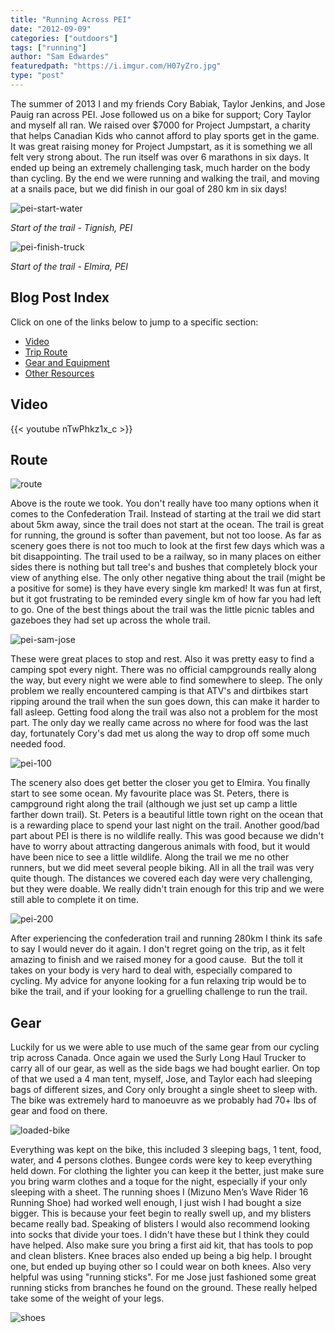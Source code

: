 ```yaml
---
title: "Running Across PEI"
date: "2012-09-09"
categories: ["outdoors"]
tags: ["running"]
author: "Sam Edwardes"
featuredpath: "https://i.imgur.com/H07yZro.jpg"
type: "post"
---
```


The summer of 2013 I and my friends Cory Babiak, Taylor Jenkins, and Jose Pauig ran across PEI. Jose followed us on a bike for support; Cory Taylor and myself all ran. We raised over $7000 for Project Jumpstart, a charity that helps Canadian Kids who cannot afford to play sports get in the game. It was great raising money for Project Jumpstart, as it is something we all felt very strong about. The run itself was over 6 marathons in six days. It ended up being an extremely challenging task, much harder on the body than cycling. By the end we were running and walking the trail, and moving at a snails pace, but we did finish in our goal of 280 km in six days!

![pei-start-water](https://i.imgur.com/4UPms8m.png)

*Start of the trail - Tignish, PEI*

![pei-finish-truck](https://i.imgur.com/HiZ9VTH.jpg)

*Start of the trail - Elmira, PEI*

## Blog Post Index

Click on one of the links below to jump to a specific section:

- [Video](#video)
- [Trip Route](#route)
- [Gear and Equipment](#gear)
- [Other Resources](#resources)

## Video

{{< youtube nTwPhkz1x_c >}}

## Route

![route](https://i.imgur.com/ktUMIvJ.png)

Above is the route we took. You don't really have too many options when it comes to the Confederation Trail. Instead of starting at the trail we did start about 5km away, since the trail does not start at the ocean. The trail is great for running, the ground is softer than pavement, but not too loose. As far as scenery goes there is not too much to look at the first few days which was a bit disappointing. The trail used to be a railway, so in many places on either sides there is nothing but tall tree's and bushes that completely block your view of anything else. The only other negative thing about the trail (might be a positive for some) is they have every single km marked! It was fun at first, but it got frustrating to be reminded every single km of how far you had left to go. One of the best things about the trail was the little picnic tables and gazeboes they had set up across the whole trail.

![pei-sam-jose](https://i.imgur.com/qUfo5yg.jpg)

These were great places to stop and rest. Also it was pretty easy to find a camping spot every night. There was no official campgrounds really along the way, but every night we were able to find somewhere to sleep. The only problem we really encountered camping is that ATV's and dirtbikes start ripping around the trail when the sun goes down, this can make it harder to fall asleep. Getting food along the trail was also not a problem for the most part. The only day we really came across no where for food was the last day, fortunately Cory's dad met us along the way to drop off some much needed food. 

![pei-100](https://i.imgur.com/fRuhM0N.jpg)

The scenery also does get better the closer you get to Elmira. You finally start to see some ocean. My favourite place was St. Peters, there is campground right along the trail (although we just set up camp a little farther down trail). St. Peters is a beautiful little town right on the ocean that is a rewarding place to spend your last night on the trail. Another good/bad part about PEI is there is no wildlife really. This was good because we didn't have to worry about attracting dangerous animals with food, but it would have been nice to see a little wildlife. Along the trail we me no other runners, but we did meet several people biking. All in all the trail was very quite though. The distances we covered each day were very challenging, but they were doable. We really didn't train enough for this trip and we were still able to complete it on time.

![pei-200](https://i.imgur.com/415URdC.jpg)

After experiencing the confederation trail and running 280km I think its safe to say I would never do it again. I don't regret going on the trip, as it felt amazing to finish and we raised money for a good cause.  But the toll it takes on your body is very hard to deal with, especially compared to cycling. My advice for anyone looking for a fun relaxing trip would be to bike the trail, and if your looking for a gruelling challenge to run the trail.

## Gear

Luckily for us we were able to use much of the same gear from our cycling trip across Canada. Once again we used the Surly Long Haul Trucker to carry all of our gear, as well as the side bags we had bought earlier. On top of that we used a 4 man tent, myself, Jose, and Taylor each had sleeping bags of different sizes, and Cory only brought a single sheet to sleep with. The bike was extremely hard to manoeuvre as we probably had 70+ lbs of gear and food on there. 

![loaded-bike](https://i.imgur.com/Je4xjsa.jpg)

Everything was kept on the bike, this included 3 sleeping bags, 1 tent, food, water, and 4 persons clothes. Bungee cords were key to keep everything held down. For clothing the lighter you can keep it the better, just make sure you bring warm clothes and a toque for the night, especially if your only sleeping with a sheet. The running shoes I (Mizuno Men’s Wave Rider 16 Running Shoe) had worked well enough, I just wish I had bought a size bigger. This is because your feet begin to really swell up, and my blisters became really bad. Speaking of blisters I would also recommend looking into socks that divide your toes. I didn't have these but I think they could have helped. Also make sure you bring a first aid kit, that has tools to pop and clean blisters. Knee braces also ended up being a big help. I brought one, but ended up buying other so I could wear on both knees. Also very helpful was using "running sticks". For me Jose just fashioned some great running sticks from branches he found on the ground. These really helped take some of the weight of your legs.

![shoes](https://i.imgur.com/30FRB9I.jpg)